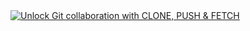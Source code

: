 <!-- Unlock Git collaboration with CLONE, PUSH & FETCH -->
<a href="https://youtu.be/ByBGTkrQ-QU?list=PLfU9XN7w4tFzlLqAGhGMzrwv_QE782vbL">
<picture>
	<source media="(prefers-color-scheme: dark)" srcset="https://ytcards.demolab.com/?id=ByBGTkrQ-QU&title=Unlock+Git+collaboration+with+CLONE,+PUSH+&+FETCH&background_color=%230d1117&title_color=%23ffffff&stats_color=%23dedede&max_title_lines=2&width=250&border_radius=5&duration=548">
	<img src="https://ytcards.demolab.com/?id=ByBGTkrQ-QU&title=Unlock+Git+collaboration+with+CLONE,+PUSH+&+FETCH&background_color=%23ffffff&title_color=%2324292f&stats_color=%2357606a&max_title_lines=2&width=250&border_radius=5&duration=548" alt="Unlock Git collaboration with CLONE, PUSH & FETCH" title="Unlock Git collaboration with CLONE, PUSH & FETCH">
</picture>
</a>
